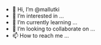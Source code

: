 - 👋 Hi, I’m @mallutki 
- 👀 I’m interested in ...
- 🌱 I’m currently learning ...
- 💞️ I’m looking to collaborate on ...
- 📫 How to reach me ...

<!---
mallutki/mallutki is a ✨ special ✨ repository because its `README.md` (this file) appears on your GitHub profile.
You can click the Preview link to take a look at your changes.
--->
